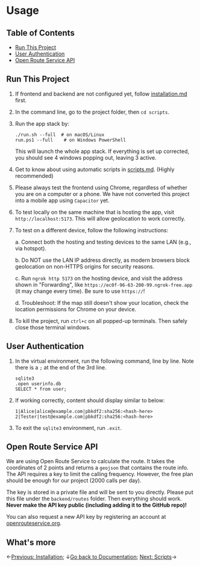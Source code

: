 # Usage

## Table of Contents

- [Run This Project](#run-this-project)
- [User Authentication](#user-authentication)
- [Open Route Service API](#open-route-service-api)

## Run This Project

1. If frontend and backend are not configured yet, follow [installation.md](installation.md) first.

2. In the command line, go to the project folder, then `cd scripts`.

3. Run the app stack by:

   ```
   ./run.sh --full  # on macOS/Linux
   run.ps1 --full    # on Windows PowerShell
   ```

   This will launch the whole app stack. If everything is set up corrected, you should see 4 windows popping out, leaving 3 active.

4. Get to know about using automatic scripts in [scripts.md](scripts.md). (Highly recommended)

5. Please always test the frontend using Chrome, regardless of whether you are on a computer or a phone. We have not converted this project into a mobile app using `Capacitor` yet.

6. To test locally on the same machine that is hosting the app, visit `http://localhost:5173`. This will allow geolocation to work correctly.

7. To test on a different device, follow the following instructions:

   a. Connect both the hosting and testing devices to the same LAN (e.g., via hotspot).

   b. Do NOT use the LAN IP address directly, as modern browsers block geolocation on non-HTTPS origins for security reasons.

   c. Run `ngrok http 5173` on the hosting device, and visit the address shown in "Forwarding", like `https://ec0f-96-63-200-99.ngrok-free.app` (it may change every time). Be sure to use `https://`!

   d. Troubleshoot: If the map still doesn't show your location, check the location permissions for Chrome on your device.

8. To kill the project, run `ctrl+c` on all popped-up terminals. Then safely close those terminal windows.

## User Authentication

1. In the virtual environment, run the following command, line by line. Note there is a `;` at the end of the 3rd line.

   ```
   sqlite3
   .open userinfo.db
   SELECT * from user;
   ```

2. If working correctly, content should display similar to below:

   ```
   1|Alice|alice@example.com|pbkdf2:sha256:<hash-here>
   2|Tester|test@example.com|pbkdf2:sha256:<hash-here>
   ```

3. To exit the `sqlite3` environment, run `.exit`.

## Open Route Service API

We are using Open Route Service to calculate the route. It takes the coordinates of 2 points and returns a `geojson` that contains the route info. The API requires a key to limit the calling frequency. However, the free plan should be enough for our project (2000 calls per day).

The key is stored in a private file and will be sent to you directly. Please put this file under the `backend/routes` folder. Then everything should work. **Never make the API key public (including adding it to the GitHub repo)!**

You can also request a new API key by registering an account at [openrouteservice.org](https://openrouteservice.org).

## What's more

←[Previous: Installation](installation.md); ↓[Go back to Documentation](./README.md); [Next: Scripts](scripts.md)→

